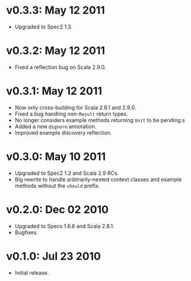 v0.3.3: May 12 2011
===================

* Upgraded to Spec2 1.3.

v0.3.2: May 12 2011
===================

* Fixed a reflection bug on Scala 2.9.0.

v0.3.1: May 12 2011
===================

* Now only cross-building for Scala 2.8.1 and 2.9.0.
* Fixed a bug handling non-`Result` return types.
* No longer considers example methods returning `Unit` to be pending.s
* Added a new `@ignore` annotation.
* Improved example discovery reflection.

v0.3.0: May 10 2011
===================

* Upgraded to Spec2 1.2 and Scala 2.9 RCs.
* Big rewrite to handle aribtrarily-nested context classes and example methods
  without the `should` prefix.

v0.2.0: Dec 02 2010
===================

* Upgraded to Specs 1.6.6 and Scala 2.8.1.
* Bugfixes.

v0.1.0: Jul 23 2010
===================

* Initial release.
